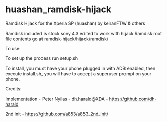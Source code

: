 huashan_ramdisk-hijack
======================

Ramdisk Hijack for the Xperia SP (huashan) by keiranFTW & others

Ramdisk included is stock sony 4.3 edited to work with hijack
Ramdisk root file contents go at ramdisk-hijack/hijack/ramdisk/

To use:

To set up the process run setup.sh

To install, you must have your phone plugged in with ADB enabled, then execute install.sh, you will have to accept a superuser prompt on your phone.

Credits:

Implementation - Peter Nyilas - dh.harald@XDA -  https://github.com/dh-harald

2nd init - https://github.com/a853/a853_2nd_init/




